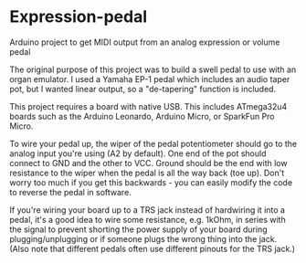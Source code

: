 # Expression-pedal
Arduino project to get MIDI output from an analog expression or volume pedal

The original purpose of this project was to build a swell pedal to use with an organ emulator.  I used a Yamaha EP-1 pedal which includes an audio taper pot, but I wanted linear output, so a "de-tapering" function is included.

This project requires a board with native USB.  This includes ATmega32u4 boards such as the Arduino Leonardo, Arduino Micro, or SparkFun Pro Micro.

To wire your pedal up, the wiper of the pedal potentiometer should go to the analog input you're using (A2 by default).  One end of the pot should connect to GND and the other to VCC.  Ground should be the end with low resistance to the wiper when the pedal is all the way back (toe up).  Don't worry too much if you get this backwards - you can easily modify the code to reverse the pedal in software.

If you're wiring your board up to a TRS jack instead of hardwiring it into a pedal, it's a good idea to wire some resistance, e.g. 1kOhm, in series with the signal to prevent shorting the power supply of your board during plugging/unplugging or if someone plugs the wrong thing into the jack.  (Also note that different pedals often use different pinouts for the TRS jack.)
